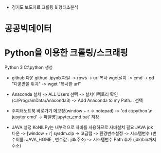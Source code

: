 - 경기도 보도자료 크롤링 & 형태소분석


# 공공빅데이터
# Python을 이용한 크롤링/스크래핑
Python 3
C:\python 생성
- github 다운
githud .ipynb 파일 -> rows -> url 복사
wget설치 -> cmd -> cd "다운받을 위치" -> wget "복사한 url" 

- Anaconda 설치 
-> ALL Users 선택 -> 설치디렉토리 확인 (c:\ProgramData\Anaconda3) -> Add Anaconda to my Path... 선택

- 주피터노트북 바로가기
메모장(window + r -> notepad) -> 'cd c:\python  \n jupyter cmd' -> 파일명'jupyter_cmd.bat' 저장  

- JAVA 설정
KoNILPy는 내부적으로 자바를 사용하므로 자바설치 필요
JAVA jdk 다운 -> [window + r] sysdm.clp -> 고급탭 -> 환경변수설정 -> 시스템변수 (변수이름: JAVA_HOME , 변수값 : jdk주소)
-> 시스템변수 Path 추가 (jdk\bin까지 주소)
